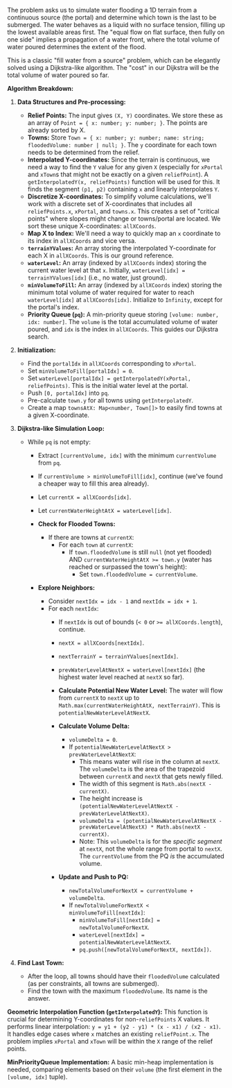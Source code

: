 The problem asks us to simulate water flooding a 1D terrain from a continuous source (the portal) and determine which town is the last to be submerged. The water behaves as a liquid with no surface tension, filling up the lowest available areas first. The "equal flow on flat surface, then fully on one side" implies a propagation of a water front, where the total volume of water poured determines the extent of the flood.

This is a classic "fill water from a source" problem, which can be elegantly solved using a Dijkstra-like algorithm. The "cost" in our Dijkstra will be the total volume of water poured so far.

**Algorithm Breakdown:**

1.  **Data Structures and Pre-processing:**
    *   **Relief Points:** The input gives `(X, Y)` coordinates. We store these as an array of `Point = { x: number; y: number; }`. The points are already sorted by X.
    *   **Towns:** Store `Town = { x: number; y: number; name: string; floodedVolume: number | null; }`. The `y` coordinate for each town needs to be determined from the relief.
    *   **Interpolated Y-coordinates:** Since the terrain is continuous, we need a way to find the `Y` value for any given `X` (especially for `xPortal` and `xTown`s that might not be exactly on a given `reliefPoint`). A `getInterpolatedY(x, reliefPoints)` function will be used for this. It finds the segment `(p1, p2)` containing `x` and linearly interpolates `Y`.
    *   **Discretize X-coordinates:** To simplify volume calculations, we'll work with a discrete set of X-coordinates that includes all `reliefPoints.x`, `xPortal`, and `towns.x`. This creates a set of "critical points" where slopes might change or towns/portal are located. We sort these unique X-coordinates: `allXCoords`.
    *   **Map X to Index:** We'll need a way to quickly map an `x` coordinate to its index in `allXCoords` and vice versa.
    *   **`terrainYValues`:** An array storing the interpolated Y-coordinate for each X in `allXCoords`. This is our ground reference.
    *   **`waterLevel`:** An array (indexed by `allXCoords` index) storing the current water level at that `x`. Initially, `waterLevel[idx] = terrainYValues[idx]` (i.e., no water, just ground).
    *   **`minVolumeToFill`:** An array (indexed by `allXCoords` index) storing the minimum total volume of water required for water to reach `waterLevel[idx]` at `allXCoords[idx]`. Initialize to `Infinity`, except for the portal's index.
    *   **Priority Queue (`pq`):** A min-priority queue storing `[volume: number, idx: number]`. The `volume` is the total accumulated volume of water poured, and `idx` is the index in `allXCoords`. This guides our Dijkstra search.

2.  **Initialization:**
    *   Find the `portalIdx` in `allXCoords` corresponding to `xPortal`.
    *   Set `minVolumeToFill[portalIdx] = 0`.
    *   Set `waterLevel[portalIdx] = getInterpolatedY(xPortal, reliefPoints)`. This is the initial water level at the portal.
    *   Push `[0, portalIdx]` into `pq`.
    *   Pre-calculate `town.y` for all towns using `getInterpolatedY`.
    *   Create a map `townsAtX: Map<number, Town[]>` to easily find towns at a given X-coordinate.

3.  **Dijkstra-like Simulation Loop:**
    *   While `pq` is not empty:
        *   Extract `[currentVolume, idx]` with the minimum `currentVolume` from `pq`.
        *   If `currentVolume > minVolumeToFill[idx]`, continue (we've found a cheaper way to fill this area already).
        *   Let `currentX = allXCoords[idx]`.
        *   Let `currentWaterHeightAtX = waterLevel[idx]`.

        *   **Check for Flooded Towns:**
            *   If there are towns at `currentX`:
                *   For each `town` at `currentX`:
                    *   If `town.floodedVolume` is still `null` (not yet flooded) AND `currentWaterHeightAtX >= town.y` (water has reached or surpassed the town's height):
                        *   Set `town.floodedVolume = currentVolume`.

        *   **Explore Neighbors:**
            *   Consider `nextIdx = idx - 1` and `nextIdx = idx + 1`.
            *   For each `nextIdx`:
                *   If `nextIdx` is out of bounds (`< 0` or `>= allXCoords.length`), continue.
                *   `nextX = allXCoords[nextIdx]`.
                *   `nextTerrainY = terrainYValues[nextIdx]`.
                *   `prevWaterLevelAtNextX = waterLevel[nextIdx]` (the highest water level reached at `nextX` so far).

                *   **Calculate Potential New Water Level:** The water will flow from `currentX` to `nextX` up to `Math.max(currentWaterHeightAtX, nextTerrainY)`. This is `potentialNewWaterLevelAtNextX`.

                *   **Calculate Volume Delta:**
                    *   `volumeDelta = 0`.
                    *   If `potentialNewWaterLevelAtNextX > prevWaterLevelAtNextX`:
                        *   This means water will rise in the column at `nextX`. The `volumeDelta` is the area of the trapezoid between `currentX` and `nextX` that gets newly filled.
                        *   The width of this segment is `Math.abs(nextX - currentX)`.
                        *   The height increase is `(potentialNewWaterLevelAtNextX - prevWaterLevelAtNextX)`.
                        *   `volumeDelta = (potentialNewWaterLevelAtNextX - prevWaterLevelAtNextX) * Math.abs(nextX - currentX)`.
                        *   Note: This `volumeDelta` is for the *specific segment* at `nextX`, not the whole range from portal to `nextX`. The `currentVolume` from the PQ *is* the accumulated volume.

                *   **Update and Push to PQ:**
                    *   `newTotalVolumeForNextX = currentVolume + volumeDelta`.
                    *   If `newTotalVolumeForNextX < minVolumeToFill[nextIdx]`:
                        *   `minVolumeToFill[nextIdx] = newTotalVolumeForNextX`.
                        *   `waterLevel[nextIdx] = potentialNewWaterLevelAtNextX`.
                        *   `pq.push([newTotalVolumeForNextX, nextIdx])`.

4.  **Find Last Town:**
    *   After the loop, all towns should have their `floodedVolume` calculated (as per constraints, all towns are submerged).
    *   Find the town with the maximum `floodedVolume`. Its name is the answer.

**Geometric Interpolation Function (`getInterpolatedY`):**
This function is crucial for determining Y-coordinates for non-`reliefPoints` X values. It performs linear interpolation: `y = y1 + (y2 - y1) * (x - x1) / (x2 - x1)`. It handles edge cases where `x` matches an existing `reliefPoint.x`. The problem implies `xPortal` and `xTown` will be within the `X` range of the relief points.

**MinPriorityQueue Implementation:**
A basic min-heap implementation is needed, comparing elements based on their `volume` (the first element in the `[volume, idx]` tuple).